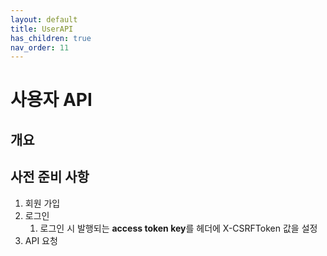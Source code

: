 ```yaml
---
layout: default
title: UserAPI
has_children: true
nav_order: 11
---
```


# 사용자 API

## 개요


## 사전 준비 사항
1.  회원 가입
2.  로그인
    1.  로그인 시 발행되는 **access token key**를 헤더에 X-CSRFToken 값을 설정
3. API 요청


